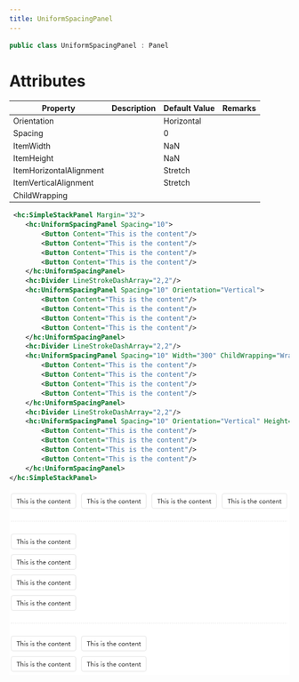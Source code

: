 ```yaml
---
title: UniformSpacingPanel
---
```



```cs
public class UniformSpacingPanel : Panel
```

# Attributes
|Property|Description|Default Value|Remarks|
|-|-|-|-|
|Orientation||Horizontal||
|Spacing||0||
|ItemWidth||NaN||
|ItemHeight||NaN||
|ItemHorizontalAlignment||Stretch||
|ItemVerticalAlignment||Stretch||
|ChildWrapping|||||

```xml
 <hc:SimpleStackPanel Margin="32">
    <hc:UniformSpacingPanel Spacing="10">
        <Button Content="This is the content"/>
        <Button Content="This is the content"/>
        <Button Content="This is the content"/>
        <Button Content="This is the content"/>
    </hc:UniformSpacingPanel>
    <hc:Divider LineStrokeDashArray="2,2"/>
    <hc:UniformSpacingPanel Spacing="10" Orientation="Vertical">
        <Button Content="This is the content"/>
        <Button Content="This is the content"/>
        <Button Content="This is the content"/>
        <Button Content="This is the content"/>
    </hc:UniformSpacingPanel>
    <hc:Divider LineStrokeDashArray="2,2"/>
    <hc:UniformSpacingPanel Spacing="10" Width="300" ChildWrapping="Wrap" HorizontalAlignment="Left">
        <Button Content="This is the content"/>
        <Button Content="This is the content"/>
        <Button Content="This is the content"/>
        <Button Content="This is the content"/>
    </hc:UniformSpacingPanel>
    <hc:Divider LineStrokeDashArray="2,2"/>
    <hc:UniformSpacingPanel Spacing="10" Orientation="Vertical" Height="70" ChildWrapping="Wrap" HorizontalAlignment="Left">
        <Button Content="This is the content"/>
        <Button Content="This is the content"/>
        <Button Content="This is the content"/>
        <Button Content="This is the content"/>
    </hc:UniformSpacingPanel>
</hc:SimpleStackPanel>
```

![UniformSpacingPanel](https://raw.githubusercontent.com/HandyOrg/HandyOrgResource/master/HandyControl/Resources/UniformSpacingPanel.png)